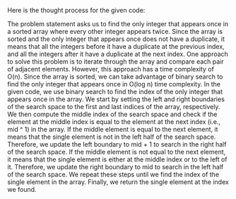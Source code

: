 Here is the thought process for the given code:

The problem statement asks us to find the only integer that appears once in a sorted array where every other integer appears twice.
Since the array is sorted and the only integer that appears once does not have a duplicate, it means that all the integers before it have a duplicate at the previous index, and all the integers after it have a duplicate at the next index.
One approach to solve this problem is to iterate through the array and compare each pair of adjacent elements. However, this approach has a time complexity of O(n).
Since the array is sorted, we can take advantage of binary search to find the only integer that appears once in O(log n) time complexity.
In the given code, we use binary search to find the index of the only integer that appears once in the array.
We start by setting the left and right boundaries of the search space to the first and last indices of the array, respectively.
We then compute the middle index of the search space and check if the element at the middle index is equal to the element at the next index (i.e., mid ^ 1) in the array.
If the middle element is equal to the next element, it means that the single element is not in the left half of the search space. Therefore, we update the left boundary to mid + 1 to search in the right half of the search space.
If the middle element is not equal to the next element, it means that the single element is either at the middle index or to the left of it. Therefore, we update the right boundary to mid to search in the left half of the search space.
We repeat these steps until we find the index of the single element in the array.
Finally, we return the single element at the index we found.
